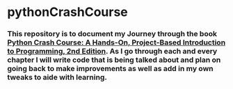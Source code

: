 # pythonCrashCourse

### This repository is to document my Journey through the book [Python Crash Course: A Hands-On, Project-Based Introduction to Programming, 2nd Edition](https://www.amazon.com/Python-Crash-Course-2nd-Edition/dp/1593279280/ref=sr_1_1?crid=3DYFB3YNMGERM&keywords=python+crash+course+2nd+edition&qid=1697603132&sprefix=python+cras%2Caps%2C283&sr=8-1). As I go through each and every chapter I will write code that is being talked about and plan on going back to make improvements as well as add in my own tweaks to aide with learning.
